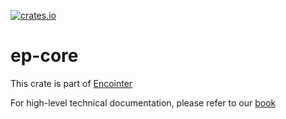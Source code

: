 [![crates.io](https://img.shields.io/crates/v/ep-core.svg)](https://crates.io/crates/ep-core)

# ep-core

This crate is part of [Encointer](https://encointer.org)

For high-level technical documentation, please refer to our [book](https://book.encointer.org)
